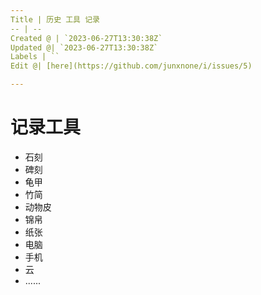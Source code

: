 ```yaml
---
Title | 历史 工具 记录
-- | --
Created @ | `2023-06-27T13:30:38Z`
Updated @| `2023-06-27T13:30:38Z`
Labels | ``
Edit @| [here](https://github.com/junxnone/i/issues/5)

---
```

# 记录工具
- 石刻
- 碑刻
- 龟甲
- 竹简
- 动物皮
- 锦帛
- 纸张
- 电脑
- 手机
- 云
- ......
